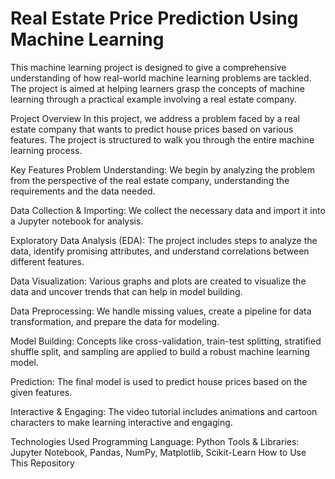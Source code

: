 # Real Estate Price Prediction Using Machine Learning 
This machine learning project is designed to give a comprehensive understanding of how real-world machine learning problems are tackled. The project is aimed at helping learners grasp the concepts of machine learning through a practical example involving a real estate company.

Project Overview
In this project, we address a problem faced by a real estate company that wants to predict house prices based on various features. The project is structured to walk you through the entire machine learning process.

Key Features
Problem Understanding: We begin by analyzing the problem from the perspective of the real estate company, understanding the requirements and the data needed.

Data Collection & Importing: We collect the necessary data and import it into a Jupyter notebook for analysis.

Exploratory Data Analysis (EDA): The project includes steps to analyze the data, identify promising attributes, and understand correlations between different features.

Data Visualization: Various graphs and plots are created to visualize the data and uncover trends that can help in model building.

Data Preprocessing: We handle missing values, create a pipeline for data transformation, and prepare the data for modeling.

Model Building: Concepts like cross-validation, train-test splitting, stratified shuffle split, and sampling are applied to build a robust machine learning model.

Prediction: The final model is used to predict house prices based on the given features.

Interactive & Engaging: The video tutorial includes animations and cartoon characters to make learning interactive and engaging.

Technologies Used
Programming Language: Python
Tools & Libraries: Jupyter Notebook, Pandas, NumPy, Matplotlib, Scikit-Learn
How to Use This Repository
